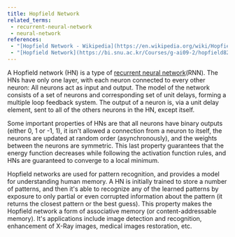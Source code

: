 ```yaml
---
title: Hopfield Network
related_terms:
 - recurrent-neural-network
 - neural-network
references:
 - "[Hopfield Network - Wikipedia](https://en.wikipedia.org/wiki/Hopfield_network)"
 - "[Hopfield Network](https://bi.snu.ac.kr/Courses/g-ai09-2/hopfield82.pdf)"
---
```


A Hopfield network (HN) is a type of [recurrent neural network][1](RNN). The HNs have only one layer, with each neuron connected to every other neuron: All neurons act as input and output.  The model of the network consists of a set of neurons and corresponding set of unit delays, forming a multiple loop feedback system. The output of a neuron is, via a unit delay element, sent to all of the others neurons in the HN, except itself.

Some important properties of HNs are that all neurons have binary outputs (either 0, 1 or -1, 1), it isn't allowed a connection from a neuron to itself, the neurons are updated at random order (asynchronously), and the weights between the neurons are symmetric. This last property guarantees that the energy function decreases while following the activation function rules, and HNs are guaranteed to converge to a local minimum.

Hopfield networks are used for pattern recognition, and provides a model for understanding human memory. A HN is initially trained to store a number of patterns, and then it's able to recognize any of the learned patterns by exposure to only partial or even corrupted information about the pattern (it returns the closest pattern or the best guess). This property makes the Hopfield network a form of associative memory (or content-addressable memory). It's applications include image detection and recognition, enhancement of X-Ray images, medical images restoration, etc.

[1]: /terms/recurrent-neural-network/
